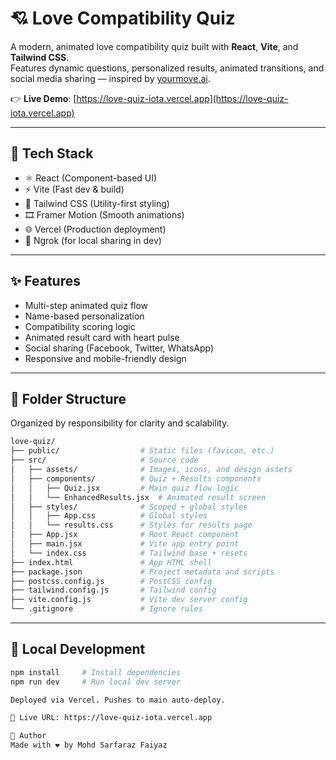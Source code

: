 # 💘 Love Compatibility Quiz

A modern, animated love compatibility quiz built with **React**, **Vite**, and **Tailwind CSS**.  
Features dynamic questions, personalized results, animated transitions, and social media sharing — inspired by [yourmove.ai](https://yourmove.ai).

👉 **Live Demo**: [https://love-quiz-iota.vercel.app](https://love-quiz-iota.vercel.app)

---

## 🚀 Tech Stack

- ⚛️ React (Component-based UI)
- ⚡ Vite (Fast dev & build)
- 🎨 Tailwind CSS (Utility-first styling)
- 🎞 Framer Motion (Smooth animations)
- 🌐 Vercel (Production deployment)
- 🔗 Ngrok (for local sharing in dev)

---

## ✨ Features

- Multi-step animated quiz flow
- Name-based personalization
- Compatibility scoring logic
- Animated result card with heart pulse
- Social sharing (Facebook, Twitter, WhatsApp)
- Responsive and mobile-friendly design

---

## 📁 Folder Structure

Organized by responsibility for clarity and scalability.

```bash
love-quiz/
├── public/                  # Static files (favicon, etc.)
├── src/                     # Source code
│   ├── assets/              # Images, icons, and design assets
│   ├── components/          # Quiz + Results components
│   │   ├── Quiz.jsx         # Main quiz flow logic
│   │   └── EnhancedResults.jsx  # Animated result screen
│   ├── styles/              # Scoped + global styles
│   │   ├── App.css          # Global styles
│   │   └── results.css      # Styles for results page
│   ├── App.jsx              # Root React component
│   ├── main.jsx             # Vite app entry point
│   └── index.css            # Tailwind base + resets
├── index.html               # App HTML shell
├── package.json             # Project metadata and scripts
├── postcss.config.js        # PostCSS config
├── tailwind.config.js       # Tailwind config
├── vite.config.js           # Vite dev server config
└── .gitignore               # Ignore rules
```

---

## 🧪 Local Development

```bash
npm install     # Install dependencies
npm run dev     # Run local dev server

Deployed via Vercel. Pushes to main auto-deploy.

🔗 Live URL: https://love-quiz-iota.vercel.app

👤 Author
Made with ❤️ by Mohd Sarfaraz Faiyaz
